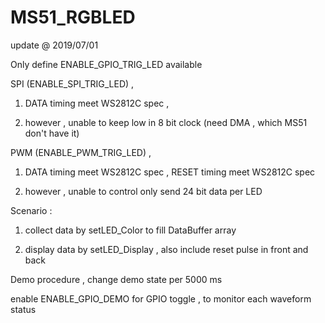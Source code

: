 # MS51_RGBLED

update @ 2019/07/01

Only define ENABLE_GPIO_TRIG_LED available

SPI (ENABLE_SPI_TRIG_LED) , 

1. DATA timing meet WS2812C spec , 

2. however , unable to keep low in 8 bit clock (need DMA , which MS51 don't have it)

PWM (ENABLE_PWM_TRIG_LED) , 

1. DATA timing meet WS2812C spec , RESET timing meet WS2812C spec

2. however , unable to control only send 24 bit data per LED

Scenario : 

1. collect data by setLED_Color to fill DataBuffer array

2. display data by setLED_Display , also include reset pulse in front and back

Demo procedure , change demo state per 5000 ms

enable ENABLE_GPIO_DEMO for GPIO toggle , to monitor each waveform status
